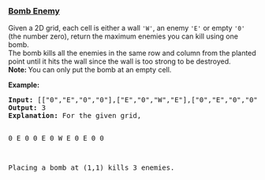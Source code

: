 ### [Bomb Enemy](https://leetcode.com/problems/bomb-enemy)

<p>Given a 2D grid, each cell is either a wall <code>&#39;W&#39;</code>, an enemy <code>&#39;E&#39;</code> or empty <code>&#39;0&#39;</code> (the number zero), return the maximum enemies you can kill using one bomb.<br />
The bomb kills all the enemies in the same row and column from the planted point until it hits the wall since the wall is too strong to be destroyed.<br />
<strong>Note: </strong>You can only put the bomb at an empty cell.</p>

<p><strong>Example:</strong></p>

<div>
<pre>
<strong>Input: </strong><span id="example-input-1-1">[[&quot;0&quot;,&quot;E&quot;,&quot;0&quot;,&quot;0&quot;],[&quot;E&quot;,&quot;0&quot;,&quot;W&quot;,&quot;E&quot;],[&quot;0&quot;,&quot;E&quot;,&quot;0&quot;,&quot;0&quot;]]</span>
<strong>Output: </strong><span id="example-output-1">3 
<strong>Explanation: </strong></span>For the given grid,

0 E 0 0 
E 0 W E 
0 E 0 0

Placing a bomb at (1,1) kills 3 enemies.
</pre>
</div>